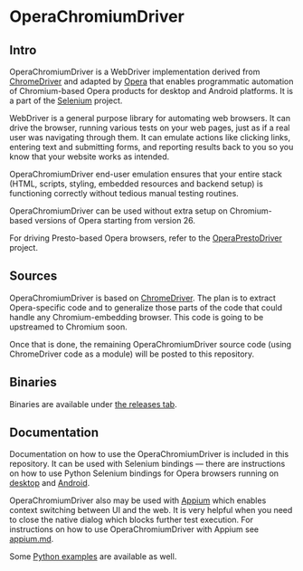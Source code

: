 # OperaChromiumDriver

## Intro

OperaChromiumDriver is a WebDriver implementation derived from [ChromeDriver](https://sites.google.com/a/chromium.org/chromedriver/) and adapted by [Opera](http://www.opera.com/) that enables programmatic automation of Chromium-based Opera products for desktop and Android platforms. It is a part of the [Selenium](http://code.google.com/p/selenium) project.

WebDriver is a general purpose library for automating web browsers. It can drive the browser, running various tests on your web pages, just as if a real user was navigating through them. It can emulate actions like clicking links, entering text and submitting forms, and reporting results back to you so you know that your website works as intended.

OperaChromiumDriver end-user emulation ensures that your entire stack (HTML, scripts, styling, embedded resources and backend setup) is functioning correctly without tedious manual testing routines.

OperaChromiumDriver can be used without extra setup on Chromium-based versions of Opera starting from version 26.

For driving Presto-based Opera browsers, refer to the [OperaPrestoDriver](https://github.com/operasoftware/operaprestodriver) project.

## Sources

OperaChromiumDriver is based on [ChromeDriver](https://sites.google.com/a/chromium.org/chromedriver/). The plan is to extract Opera-specific code and to generalize those parts of the code that could handle any Chromium-embedding browser. This code is going to be upstreamed to Chromium soon.

Once that is done, the remaining OperaChromiumDriver source code (using ChromeDriver code as a module) will be posted to this repository.

## Binaries

Binaries are available under [the releases tab](https://github.com/operasoftware/operachromiumdriver/releases).

## Documentation

Documentation on how to use the OperaChromiumDriver is included in this repository. It can be used with Selenium bindings — there are instructions on how to use Python Selenium bindings for Opera browsers running on [desktop](docs/desktop.md) and [Android](docs/android.md).

OperaChromiumDriver also may be used with [Appium](http://appium.io/) which enables context switching between UI and the web. It is very helpful when you need to close the native dialog which blocks further test execution. For instructions on how to use OperaChromiumDriver with Appium see [appium.md](docs/appium.md).

Some [Python examples](./examples) are available as well. 